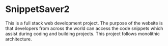 # SnippetSaver2
This is a full stack web development project. The purpose of the website is that developers from across the world can access the code snippets which assist during coding and building projects. This project follows monolithic architecture.
